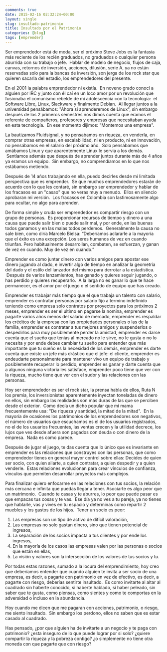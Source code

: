 ```yaml
---
comments: true
date: 2015-02-16 02:32:24+00:00
layout: single
slug: insultado-patrimonio
title: Insultado por el Patrimonio
categories: [blog]
tags: [emprender]
---
```


Ser emprendedor está de moda, ser el próximo Steve Jobs es la fantasía más
reciente de los recién graduados, no graduados o cualquier persona aburrida con
su trabajo o jefe.  Hablar de modelo de negocio, flujos de caja, canvas,
retornos de inversión, acciones, dilusión, serie A, ya no están reservadas solo
para la bancas de inversión, son jerga de los rock star que quieren sacarla del
estadio, los emprendedores del presente.

En el 2001 la palabra emprendedor ni existía.  En noveno grado conocí a alguien
por IRC y junto con él caí en un loco amor por un revolución que fusionaba el
comunismo rebelde de mi adolescencia con la tecnología:  el Software Libre,
Linux, Slackware y finalmente Debian.  Al llegar juntos a la universidad
pensábamos: "Ahora si aprenderemos de Linux", sin embargo después de los 2
primeros semestres nos dimos cuenta que eramos el referente de compañeros,
profesores y empresas que necesitaban ayuda en esta tecnología.  En ese momento
dijimos: "Montemos una empresa".

La bautizamos Fluidsignal, y no pensabamos en riqueza, en venderla, en comprar
otras empresas, en escalabilidad, ni en producto, ni en innovación, no
pensábamos en el salario del próximo año.  Solo pensábamos que amábamos Linux y
que aparentemente Linux le servia a los demás.  Sentíamos además que después de
aprender juntos durante más de 4 años ya eramos un equipo.  Sin embargo, no
comprendíamos en lo que nos estábamos metiendo.

Después de 14 años trabajando en ella, puedo decirles desde mi limitada
perspectiva que es emprender.  Se que muchos emprendedores estarán de acuerdo
con lo que les contaré, sin embargo ser emprendedor y hablar de los fracasos es
un "casao" que no veras muy a menudo.  Ellos en silencio aprobaran mi
versión.  Los fracasos en Colombia son lastimosamente algo para ocultar, no algo
para aprender.

De forma simple y cruda ser emprendedor es compartir riesgo con un grupo de
personas.  Es proporcionar recursos de tiempo y dinero a una causa que puede
salir bien o puede salir mal, y por ende, en las buenas todos ganamos y en las
malas todos perdemos.  Generalmente la causa no sale bien, como diría Marcelo
Bielsa: “Deberíamos aclararle a la mayoría que el éxito es una excepción. Los
seres humanos de vez en cuando triunfan. Pero habitualmente desarrollan,
combaten, se esfuerzan, y ganan de vez en cuando. Muy de vez en cuando.”

Emprender es como juntar dinero con varios amigos para apostar ese dinero
jugando al dado, e invertir algo de tiempo en analizar la geometría del dado y
el estilo del lanzador del mismo para derrotar a la estadística.  Después de
varios lanzamientos, has ganado y quieres seguir jugando, o has perdido y
quieres recuperarlo.  A la larga no es ganar lo que te hace permanecer, es el
amor por el juego o el sentido de equipo que has creado.

Emprender es trabajar más tiempo que el que trabaja un talento con salario,
emprender es contratar personas por salario fijo a termino indefinido teniendo
como empresa solo contratos por proyectos para los próximos 2 meses, emprender
es ser el ultimo en pagarse la nomina, emprender es pagarte varios años menos
del salario de mercado, emprender es respaldar los créditos de la empresa con
las propiedades personales o las de la familia, emprender es contratar a tus
mejores amigos y suspenderlos o despedirlos para muy posiblemente perder la
amistad, emprender es darse cuenta que el sueño que tenias al mercado no le
sirve, no le gusta o no lo necesita y por ende debes cambiar tu sueño para
entender que más importante que tu sueño es la necesidad de los demás, emprender
es darte cuenta que existe un jefe más drástico que el jefe: el cliente,
emprender es endeudarte personalmente para mantener vivo un equipo de trabajo y
posiblemente recuperar lo perdido, emprender es ganar y darte cuenta que a
algunos ninguna victoria les satisface, emprender poco tiene que ver con la
riqueza, mucho tiene que ver con el sudor y las relaciones con las personas.

Hoy ser emprendedor es ser el rock star, la prensa habla de ellos, Ruta N los
premia, los inversionistas aparentemente inyectan toneladas de dinero en ellos,
sin embargo las realidades son más duras de las que se perciben desde el
exterior.  Como decía un dicho popular que mi mama frecuentemente usa: "De
riqueza y santidad, la mitad de la mitad".  En la mayoría de ocasiones los
patrimonios de los emprendedores son negativos, el número de usuarios que
escuchamos es el de los usuarios registrados, no el de los usuarios frecuentes,
las ventas crecen y la utilidad decrece, los lujos que ves desde afuera son
pagados con deuda o con dinero de la empresa.  Nada es como parece.

Después de jugar el juego, te das cuenta que lo único que es invariante en
emprender es las relaciones que construyes con las personas, que como
emprendedor tienes en general mayor control sobre ellas: Decides de quien ser
socio, con quien aliarte, a quien contratar, a quien despedir y a quien
venderle.  Estas relaciones evolucionan para crear vínculos de confianza,
vínculos que permiten desarrollar proyectos más complejos.

Para finalizar quiero enfocarme en las relaciones con tus socios, la relación
más cercana e infinita que puedas llegar a tener. Asociarte es algo peor que un
matrimonio.  Cuando te casas y te aburres, lo peor que puede pasar es que
empacas tus cosas y te vas.  Ese día ya no ves a tu pareja, ya no tienes que
hablarle, vas y vives en tu espacio y determinas como repartir 2 muebles y los
gastos de los hijos.  Tener un socio es peor:

  1. Las empresas son un tipo de activo de difícil valoración,
  2. Las empresas no solo gastan dinero, sino que tienen potencial de ingresos,
  3. La separación de los socios impacta a tus clientes y por ende los ingresos,
  4. En la mayoría de los casos las empresas valen por las personas o socios que están en ellas,
  5. La visión y valores son la intersección de los valores de tus socios y tu.

Por todas estas razones, sumado a la locura del emprendimiento, hoy creo que
deberíamos entender que cuando alguien te invita a ser socio de una empresa, es
decir, a pagarte con patrimonio en vez de efectivo, es decir, a pagarte con
riesgo, deberías sentirte insultado.  Es como invitarte al altar al cuadrado sin
haberte conocido, si haberte hablado, si haber peleado, sin saber que te gusta,
como piensas, como sientes y como te comportas en la adversidad o incluso en la
abundancia.

Hoy cuando me dicen que me pagaran con acciones, patrimonio, o riesgo, me siento
insultado.  Sin embargo los perdono, ellos no saben que es estar casado al
cuadrado.

Has pensado, ¿por que alguien ha de invitarte a un negocio y te paga con
patrimonio? ¿esta inseguro de lo que puede lograr por si solo? ¿quiere compartir
la riqueza y la pobreza contigo? ¿o simplemente no tiene otra moneda con que
pagarte que con riesgo?
